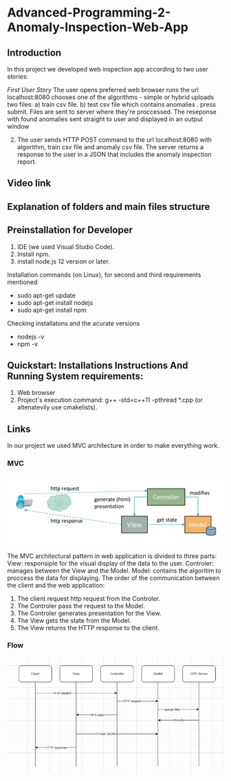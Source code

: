 # Advanced-Programming-2-Anomaly-Inspection-Web-App
## Introduction
In this project we developed web inspection app according to two user stories:

*First User Story* 
The user opens preferred web browser runs the url localhost:8080
chooses one of the algorithms - simple or hybrid
uploads two files: 
      a) train csv file. 
      b) test csv file which contains anomalies .
press submit.
Files are sent to server where they're proccessed.
The reseponse with found anomalies sent straight to user and displayed in an output window

2) The user sends HTTP POST command to the url localhost:8080 with algorithm, train csv file and anomaly csv file.
   The server returns a response to the user in a JSON that includes the anomaly inspection report.
## Video link

## Explanation of folders and main files structure

## Preinstallation for Developer
1. IDE (we used Visual Studio Code).
2. Install npm.
3. install node.js 12 version or later.

Installation commands (on Linux), for second and third requirements mentioned
   * sudo apt-get update
   * sudo apt-get install nodejs
   * sudo apt-get install npm

Checking installatons and the acurate versions
   * nodejs -v
   * npm -v


## Quickstart: Installations Instructions And Running System requirements: 
1. Web browser
2. Project's execution command: g++ -std=c++11 -pthread *.cpp (or altenatevily use cmakelists).

## Links
In our project we used MVC architecture in order to make everything work.

### MVC

![MVC](https://raw.githubusercontent.com/DanielKnafel/Advanced-Programming-2-Anomaly-Inspection-Web-App/main/Images/MVC.png)

The MVC architectural pattern in web application is divided to three parts:
View: responsiple for the visual display of the data to the user.
Controler: manages between the View and the Model.
Model: contains the algoritim to proccess the data for displaying.
The order of the communication between the client and the web application:
1) The client request http request from the Controler.
2) The Controler pass the request to the Model.
3) The Controler generates presentation for the View.
4) The View gets the state from the Model.
5) The View returns the HTTP response to the client.

### Flow

![Flow](https://raw.githubusercontent.com/DanielKnafel/Advanced-Programming-2-Anomaly-Inspection-Web-App/main/Images/Flow.png)

